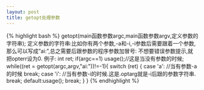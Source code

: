 ```yaml
---
layout: post
title: getopt处理参数
---
```


{% highlight bash %}
getopt(main函数参数argc,main函数参数argv,定义参数的字符串);
定义参数的字符串:比如你有两个参数,-a和-i,-i参数后需要跟着一个参数,那么可以写成”ai:”,总之需要后跟参数的程序参数加冒号:
不想要错误参数提示,就把opterr设为0.
例子:
int ret;
if(argc==1)
    usage();//这是当没有参数的时候;
while((ret = getopt(argc,argv,"ai:"))!=-1){
        switch (ret) {
            case 'a':
                //当有参数-a的时候
                break;
            case 'i':
                //当有参数-i的时候.这是.optarg就是-i后跟的参数字符串.
                break;
            default:usage();
                break;
        }
     }
{% endhighlight %}
